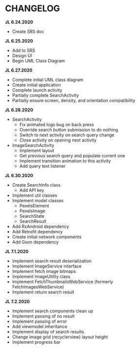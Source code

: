 # CHANGELOG

__JL 6.24.2020__

- Create SRS doc

__JL 6.25.2020__

- Add to SRS
- Design UI
- Begin UML Class Diagram

__JL 6.27.2020__

- Complete initial UML class diagram
- Create initial application
- Complete launch activity
- Partially complete SearchActivity
- Partially ensure screen, density, and orientation compatibility

__JL 6.28.2020__

- SearchActivity
    - Fix animated logo bug on back press
    - Override search button submission to do nothing
    - Switch to next activity on search query change
    - Close activity on opening next activity
- ImageSearchActivity
    - Implement layout
    - Get previous search query and populate current one
    - Implement transition animation to this activity
    - Add query text listener

__JL 6.30.2020__

- Create SearchInfo class
    - Add API key
- Implement util classes
- Implement model classes
    - PexelsElement
    - PexelsImage
    - SearchState
    - SearchResult
- Add RxAndroid dependency
- Add Retrofit dependency
- Create initial network components
- Add Gson dependency

__JL 7.1.2020__

- Implement search result deserialization
- Implement ImageService interface
- Implement fetch image bitmaps
- Implement ImageUtility class
- Implement FetchThumbnailsWebService (formerly FetchImagesWebService)
- Implement return search result

__JL 7.2.2020__

- Implement search components clean up
- Implement passing of no result
- Implement passing of error
- Add viewmodel inheritance
- Implement display of search results
- Change image grid (recyclerview) layout height
- Implement progress bar